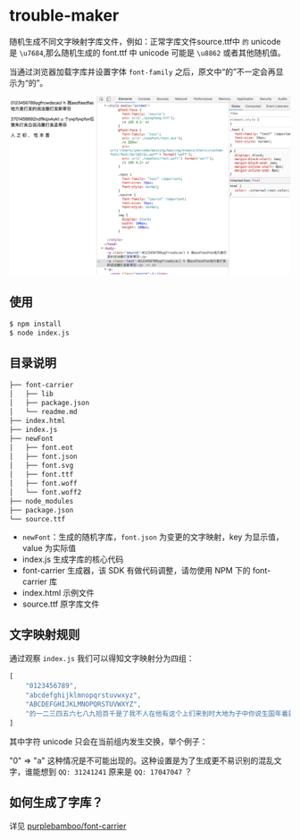 # trouble-maker

随机生成不同文字映射字库文件，例如：正常字库文件source.ttf中 `的` unicode 是 `\u7684`,那么随机生成的 font.ttf 中 unicode 可能是 `\u8862` 或者其他随机值。

当通过浏览器加载字库并设置字体 `font-family` 之后，原文中“的”不一定会再显示为“的”。

![eg](./example.png)

## 使用

```shell
$ npm install
$ node index.js
```

## 目录说明

```shell
├── font-carrier
│   ├── lib
│   ├── package.json
│   └── readme.md
├── index.html
├── index.js
├── newFont
│   ├── font.eot
│   ├── font.json
│   ├── font.svg
│   ├── font.ttf
│   ├── font.woff
│   └── font.woff2
├── node_modules
├── package.json
└── source.ttf
```

- `newFont`：生成的随机字库，`font.json` 为变更的文字映射，key 为显示值，value 为实际值
- index.js 生成字库的核心代码
- font-carrier 生成器，该 SDK 有做代码调整，请勿使用 NPM 下的 font-carrier 库
- index.html 示例文件
- source.ttf 原字库文件

## 文字映射规则

通过观察 `index.js` 我们可以得知文字映射分为四组：

```javascript
[
    "0123456789",
    "abcdefghijklmnopqrstuvwxyz",
    "ABCDEFGHIJKLMNOPQRSTUVWXYZ",
    "的一二三四五六七八九拾百千是了我不人在他有这个上们来到时大地为子中你说生国年着就那和要她出也得里后自以会家可下而过天去能对小多然于心学么之都好看起发当没成只如事把还用第样道想作种开美总从无情己面最女但现前些所同日手又行意动期它头经长儿回位分爱老因很给名法间斯知世什两次使身者被已亲其进此话常与活正感王李张刘陈杨黄赵吴周徐孙马朱胡郭何高林郑谢罗梁宋唐许韩冯邓曹彭曾萧田董袁潘蒋蔡余杜叶程苏魏吕丁任沈姚卢姜崔钟谭陆汪范金石廖贾夏韦付方白邹孟熊秦邱江尹薛闫段雷侯龙史陶黎贺顾毛郝龚邵万钱严覃武戴莫孔向汤"
]
```

其中字符 unicode 只会在当前组内发生交换，举个例子：

"0" => "a" 这种情况是不可能出现的。这种设置是为了生成更不易识别的混乱文字，谁能想到 `QQ: 31241241` 原来是 `QQ: 17047047` ？

## 如何生成了字库？

详见 [purplebamboo/font-carrier](https://github.com/purplebamboo/font-carrier)
